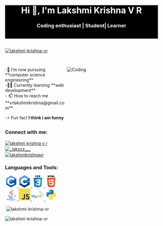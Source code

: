 <div style="background-color: black;">


<h1 align="center"  style="color: white;">Hi 👋, I'm Lakshmi Krishna V R </h1>

<h3 align="center" width="100" style="color: white;" > Coding enthusiast | Student| Learner</h3>
<br>
</div>
<br>

<p align="left"> <a href="https://github.com/ryo-ma/github-profile-trophy"><img src="https://github-profile-trophy.vercel.app/?username=lakshmi-krishna-vr" alt="lakshmi-krishna-vr" /></a> </p>

<p align="left"> <a href="https://twitter.com/" target="blank"><img src="https://img.shields.io/twitter/follow/?logo=twitter&style=for-the-badge" alt="" /></a> </p>
<img align="right" alt="Coding" width="300" height="400" src="https://media.tenor.com/IF2JdxzmyN4AAAAi/coding-girl.gif"> 
-🌱 I’m now pursuing **computer science engineering**
<br>
-👩‍💻 Currently learning **web development** 
<br>
- 📫 How to reach me **vrlakshmikrishna@gmail.com**<br>

-⚡ Fun fact **I think i am funny**

<h3 align="left">Connect with me:</h3>
<p align="left">
<a href="https://linkedin.com/in/lakshmi krishna v r" target="blank"><img align="center" src="https://raw.githubusercontent.com/rahuldkjain/github-profile-readme-generator/master/src/images/icons/Social/linked-in-alt.svg" alt="lakshmi krishna v r" height="30" width="40" /></a>
<a href="https://instagram.com/_lakzzz___" target="blank"><img align="center" src="https://raw.githubusercontent.com/rahuldkjain/github-profile-readme-generator/master/src/images/icons/Social/instagram.svg" alt="_lakzzz___" height="30" width="40" /></a>
<a href="https://www.youtube.com/c/lakshmikrishnavr" target="blank"><img align="center" src="https://raw.githubusercontent.com/rahuldkjain/github-profile-readme-generator/master/src/images/icons/Social/youtube.svg" alt="lakshmikrishnavr" height="30" width="40" /></a>
</p>

<h3 align="left">Languages and Tools:</h3>
<p align="left"> <a href="https://www.cprogramming.com/" target="_blank" rel="noreferrer"> <img src="https://raw.githubusercontent.com/devicons/devicon/master/icons/c/c-original.svg" alt="c" width="40" height="40"/> </a> <a href="https://www.w3schools.com/cpp/" target="_blank" rel="noreferrer"> <img src="https://raw.githubusercontent.com/devicons/devicon/master/icons/cplusplus/cplusplus-original.svg" alt="cplusplus" width="40" height="40"/> </a> <a href="https://www.w3schools.com/css/" target="_blank" rel="noreferrer"> <img src="https://raw.githubusercontent.com/devicons/devicon/master/icons/css3/css3-original-wordmark.svg" alt="css3" width="40" height="40"/> </a> <a href="https://www.w3.org/html/" target="_blank" rel="noreferrer"> <img src="https://raw.githubusercontent.com/devicons/devicon/master/icons/html5/html5-original-wordmark.svg" alt="html5" width="40" height="40"/> </a> <a href="https://www.java.com" target="_blank" rel="noreferrer"> <img src="https://raw.githubusercontent.com/devicons/devicon/master/icons/java/java-original.svg" alt="java" width="40" height="40"/> </a> <a href="https://developer.mozilla.org/en-US/docs/Web/JavaScript" target="_blank" rel="noreferrer"> <img src="https://raw.githubusercontent.com/devicons/devicon/master/icons/javascript/javascript-original.svg" alt="javascript" width="40" height="40"/> </a> <a href="https://www.mysql.com/" target="_blank" rel="noreferrer"> <img src="https://raw.githubusercontent.com/devicons/devicon/master/icons/mysql/mysql-original-wordmark.svg" alt="mysql" width="40" height="40"/> </a> <a href="https://www.python.org" target="_blank" rel="noreferrer"> <img src="https://raw.githubusercontent.com/devicons/devicon/master/icons/python/python-original.svg" alt="python" width="40" height="40"/> </a> </p>

<p>&nbsp;<img align="center" src="https://github-readme-stats.vercel.app/api?username=lakshmi-krishna-vr&show_icons=true&locale=en" alt="lakshmi-krishna-vr" /></p>

<p><img align="center" src="https://github-readme-streak-stats.herokuapp.com/?user=lakshmi-krishna-vr&" alt="lakshmi-krishna-vr" /></p>
